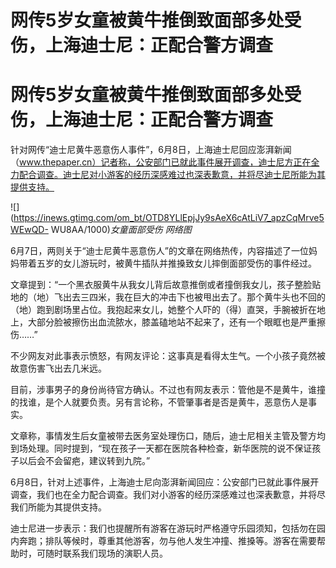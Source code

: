# 网传5岁女童被黄牛推倒致面部多处受伤，上海迪士尼：正配合警方调查

# 网传5岁女童被黄牛推倒致面部多处受伤，上海迪士尼：正配合警方调查

针对网传“迪士尼黄牛恶意伤人事件”，6月8日，上海迪士尼回应澎湃新闻（www.thepaper.cn）记者称，公安部门已就此事件展开调查，迪士尼方正在全力配合调查。迪士尼对小游客的经历深感难过也深表歉意，并将尽迪士尼所能为其提供支持。

![](https://inews.gtimg.com/om_bt/OTD8YLlEpjJy9sAeX6cAtLiV7_apzCqMrve5WEwQD-
WU8AA/1000)_女童面部受伤 网络图_

6月7日，两则关于“迪士尼黄牛恶意伤人”的文章在网络热传，内容描述了一位妈妈带着五岁的女儿游玩时，被黄牛插队并推搡致女儿摔倒面部受伤的事件经过。

文章提到：“一个黑衣服黄牛从我女儿背后故意推倒或者撞倒我女儿，孩子整脸贴地的（地）飞出去三四米，我在巨大的冲击下也被甩出去了。那个黄牛头也不回的（地）跑到剧场里占位。我抱起来女儿，她整个人吓的（得）直哭，手腕被折在地上，大部分脸被擦伤出血流脓水，膝盖磕地站不起来了，还有一个眼眶也是严重擦伤……”

不少网友对此事表示愤怒，有网友评论：这事真是看得太生气。一个小孩子竟然被故意伤害飞出去几米远。

目前，涉事男子的身份尚待官方确认。不过也有网友表示：管他是不是黄牛，谁撞的找谁，是个人就要负责。另有言论称，不管肇事者是否是黄牛，恶意伤人是事实。

文章称，事情发生后女童被带去医务室处理伤口，随后，迪士尼相关主管及警方均到场处理。同时提到，“现在孩子一天都在医院各种检查，新华医院的说不保证孩子以后会不会留疤，建议转到九院。”

6月8日，针对上述事件，上海迪士尼向澎湃新闻回应：公安部门已就此事件展开调查，我们也在全力配合调查。我们对小游客的经历深感难过也深表歉意，并将尽我们所能为其提供支持。

迪士尼进一步表示：我们也提醒所有游客在游玩时严格遵守乐园须知，包括勿在园内奔跑；排队等候时，尊重其他游客，勿与他人发生冲撞、推搡等。游客在需要帮助时，可随时联系我们现场的演职人员。

